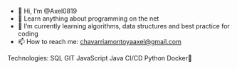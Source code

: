 - 👋 Hi, I’m @Axel0819
- 👀 Learn anything about programming on the net
- 🌱 I’m currently learning algorithms, data structures and best practice for coding
- 📫 How to reach me: chavarriamontoyaaxel@gmail.com

Technologies:
SQL GIT JavaScript Java CI/CD Python Docker🔑
<!---
Axel0819/Axel0819 is a ✨ special ✨ repository because its `README.md` (this file) appears on your GitHub profile.
You can click the Preview link to take a look at your changes.
--->
